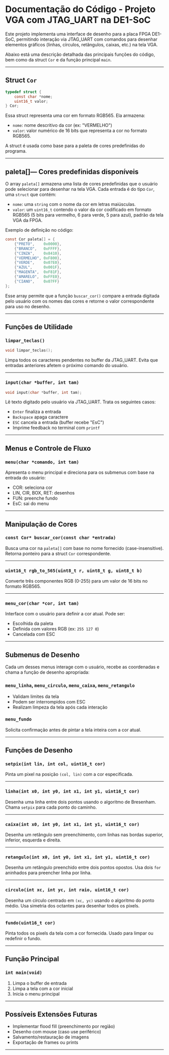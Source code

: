 # Documentação do Código - Projeto VGA com JTAG\_UART na DE1-SoC

Este projeto implementa uma interface de desenho para a placa FPGA DE1-SoC, permitindo interação via JTAG\_UART com comandos para desenhar elementos gráficos (linhas, círculos, retângulos, caixas, etc.) na tela VGA.

Abaixo está uma descrição detalhada das principais funções do código, bem como da struct `Cor` e da função principal `main`.

---

## Struct `Cor`

```c
typedef struct {
    const char *nome;
    uint16_t valor;
} Cor;
```

Essa struct representa uma cor em formato RGB565. Ela armazena:

* `nome`: nome descritivo da cor (ex: "VERMELHO")
* `valor`: valor numérico de 16 bits que representa a cor no formato RGB565.

A struct é usada como base para a paleta de cores predefinidas do programa.

---

##  paleta[]— Cores predefinidas disponíveis

O array `paleta[]` armazena uma lista de cores predefinidas que o usuário pode selecionar para desenhar na tela VGA. Cada entrada é do tipo `Cor`, uma `struct` que contém:

* `nome`: uma `string` com o nome da cor em letras maiúsculas.
* `valor`: um `uint16_t` contendo o valor da cor codificado em formato RGB565 (5 bits para vermelho, 6 para verde, 5 para azul), padrão da tela VGA da FPGA.

Exemplo de definição no código:

```c
const Cor paleta[] = {
    {"PRETO",    0x0000},
    {"BRANCO",   0xFFFF},
    {"CINZA",    0x8410},
    {"VERMELHO", 0xF800},
    {"VERDE",    0x07E0},
    {"AZUL",     0x001F},
    {"MAGENTA",  0xF81F},
    {"AMARELO",  0xFFE0},
    {"CIANO",    0x07FF}
};

```

Esse array permite que a função `buscar_cor()` compare a entrada digitada pelo usuário com os nomes das cores e retorne o valor correspondente para uso no desenho.

---

## Funções de Utilidade

### `limpar_teclas()`

```c
void limpar_teclas();
```

Limpa todos os caracteres pendentes no buffer da JTAG\_UART. Evita que entradas anteriores afetem o próximo comando do usuário.

---

### `input(char *buffer, int tam)`

```c
void input(char *buffer, int tam);
```

Lê texto digitado pelo usuário via JTAG\_UART. Trata os seguintes casos:

* `Enter` finaliza a entrada
* `Backspace` apaga caractere
* `ESC` cancela a entrada (buffer recebe "EsC")
* Imprime feedback no terminal com `printf`

---

## Menus e Controle de Fluxo

### `menu(char *comando, int tam)`

Apresenta o menu principal e direciona para os submenus com base na entrada do usuário:

* COR: seleciona cor
* LIN, CIR, BOX, RET: desenhos
* FUN: preenche fundo
* EsC: sai do menu

---

## Manipulação de Cores

### `const Cor* buscar_cor(const char *entrada)`

Busca uma cor na `paleta[]` com base no nome fornecido (case-insensitive). Retorna ponteiro para a struct `Cor` correspondente.

---

### `uint16_t rgb_to_565(uint8_t r, uint8_t g, uint8_t b)`

Converte três componentes RGB (0-255) para um valor de 16 bits no formato RGB565.

---

### `menu_cor(char *cor, int tam)`

Interface com o usuário para definir a cor atual. Pode ser:

* Escolhida da paleta
* Definida com valores RGB (ex: `255 127 0`)
* Cancelada com ESC

---

## Submenus de Desenho

Cada um desses menus interage com o usuário, recebe as coordenadas e chama a função de desenho apropriada:

### `menu_linha`, `menu_circulo`, `menu_caixa`, `menu_retangulo`

* Validam limites da tela
* Podem ser interrompidos com ESC
* Realizam limpeza da tela após cada interação

### `menu_fundo`

Solicita confirmação antes de pintar a tela inteira com a cor atual.

---

## Funções de Desenho

### `setpix(int lin, int col, uint16_t cor)`

Pinta um pixel na posição `(col, lin)` com a cor especificada.

---

### `linha(int x0, int y0, int x1, int y1, uint16_t cor)`

Desenha uma linha entre dois pontos usando o algoritmo de Bresenham. Chama `setpix` para cada ponto do caminho.

---

### `caixa(int x0, int y0, int x1, int y1, uint16_t cor)`

Desenha um retângulo sem preenchimento, com linhas nas bordas superior, inferior, esquerda e direita.

---

### `retangulo(int x0, int y0, int x1, int y1, uint16_t cor)`

Desenha um retângulo preenchido entre dois pontos opostos. Usa dois `for` aninhados para preencher linha por linha.

---

### `circulo(int xc, int yc, int raio, uint16_t cor)`

Desenha um círculo centrado em `(xc, yc)` usando o algoritmo do ponto médio. Usa simetria dos octantes para desenhar todos os pixels.

---

### `fundo(uint16_t cor)`

Pinta todos os pixels da tela com a cor fornecida. Usado para limpar ou redefinir o fundo.

---

## Função Principal

### `int main(void)`

1. Limpa o buffer de entrada
2. Limpa a tela com a cor inicial
3. Inicia o menu principal

---

## Possíveis Extensões Futuras

* Implementar flood fill (preenchimento por região)
* Desenho com mouse (caso use periférico)
* Salvamento/restauração de imagens
* Exportação de frames ou prints

---
